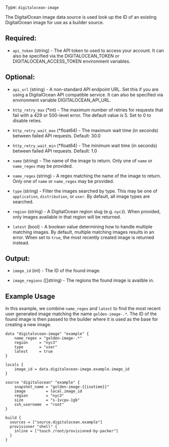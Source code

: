 Type: `digitalocean-image`

The DigitalOcean image data source is used look up the ID of an existing DigitalOcean image
for use as a builder source.

## Required:

<!-- Code generated from the comments of the Config struct in datasource/image/data.go; DO NOT EDIT MANUALLY -->

- `api_token` (string) - The API token to used to access your account. It can also be specified via
  the DIGITALOCEAN_TOKEN or DIGITALOCEAN_ACCESS_TOKEN environment variables.

<!-- End of code generated from the comments of the Config struct in datasource/image/data.go; -->


## Optional:

<!-- Code generated from the comments of the Config struct in datasource/image/data.go; DO NOT EDIT MANUALLY -->

- `api_url` (string) - A non-standard API endpoint URL. Set this if you are  using a DigitalOcean API
  compatible service. It can also be specified via environment variable DIGITALOCEAN_API_URL.

- `http_retry_max` (\*int) - The maximum number of retries for requests that fail with a 429 or 500-level error.
  The default value is 5. Set to 0 to disable reties.

- `http_retry_wait_max` (\*float64) - The maximum wait time (in seconds) between failed API requests. Default: 30.0

- `http_retry_wait_min` (\*float64) - The minimum wait time (in seconds) between failed API requests. Default: 1.0

- `name` (string) - The name of the image to return. Only one of `name` or `name_regex` may be provided.

- `name_regex` (string) - A regex matching the name of the image to return. Only one of `name` or `name_regex` may be provided.

- `type` (string) - Filter the images searched by type. This may be one of `application`, `distribution`, or `user`.
  By default, all image types are searched.

- `region` (string) - A DigitalOcean region slug (e.g. `nyc3`). When provided, only images available in that region
  will be returned.

- `latest` (bool) - A boolean value determining how to handle multiple matching images. By default, multiple matching images
  results in an error. When set to `true`, the most recently created image is returned instead.

<!-- End of code generated from the comments of the Config struct in datasource/image/data.go; -->


## Output:

<!-- Code generated from the comments of the DatasourceOutput struct in datasource/image/data.go; DO NOT EDIT MANUALLY -->

- `image_id` (int) - The ID of the found image.

- `image_regions` ([]string) - The regions the found image is availble in.

<!-- End of code generated from the comments of the DatasourceOutput struct in datasource/image/data.go; -->


## Example Usage

In this example, we combine `name_regex` and `latest` to find the most recent
user generated image matching the name `golden-image-.*`. The ID of the found
image is then passed to the builder where it is used as the base for creating
a new image.

```hcl
data "digitalocean-image" "example" {
    name_regex = "golden-image-.*"
    region     = "nyc3"
    type       = "user"
    latest     = true
}

locals {
    image_id = data.digitalocean-image.example.image_id
}

source "digitalocean" "example" {
    snapshot_name = "golden-image-{{isotime}}"
    image         = local.image_id
    region        = "nyc3"
    size          = "s-1vcpu-1gb"
    ssh_username  = "root"
}

build {
  sources = ["source.digitalocean.example"]
  provisioner "shell" {
    inline = ["touch /root/provisioned-by-packer"]
  }
}
```
